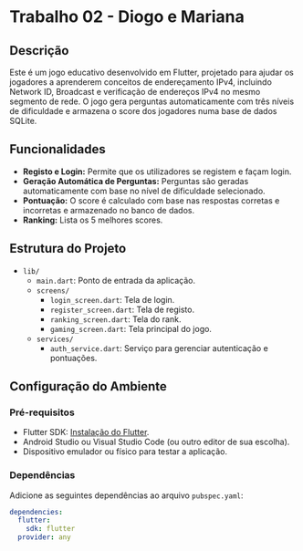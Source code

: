# Trabalho 02 - Diogo e Mariana

## Descrição

Este é um jogo educativo desenvolvido em Flutter, projetado para ajudar os jogadores a aprenderem conceitos de endereçamento IPv4, incluindo Network ID, Broadcast e verificação de endereços IPv4 no mesmo segmento de rede. O jogo gera perguntas automaticamente com três níveis de dificuldade e armazena o score dos jogadores numa base de dados SQLite.

## Funcionalidades

- **Registo e Login:** Permite que os utilizadores se registem e façam login.
- **Geração Automática de Perguntas:** Perguntas são geradas automaticamente com base no nível de dificuldade selecionado.
- **Pontuação:** O score é calculado com base nas respostas corretas e incorretas e armazenado no banco de dados.
- **Ranking:** Lista os 5 melhores scores.

## Estrutura do Projeto

- `lib/`
    - `main.dart`: Ponto de entrada da aplicação.
  - `screens/`  
    - `login_screen.dart`: Tela de login.
    - `register_screen.dart`: Tela de registo.
    - `ranking_screen.dart`: Tela do rank.
    - `gaming_screen.dart`: Tela principal do jogo.
  - `services/`
    - `auth_service.dart`: Serviço para gerenciar autenticação e pontuações.

## Configuração do Ambiente

### Pré-requisitos

- Flutter SDK: [Instalação do Flutter](https://flutter.dev/docs/get-started/install).
- Android Studio ou Visual Studio Code (ou outro editor de sua escolha).
- Dispositivo emulador ou físico para testar a aplicação.

### Dependências

Adicione as seguintes dependências ao arquivo `pubspec.yaml`:

```yaml
dependencies:
  flutter:
    sdk: flutter
  provider: any

